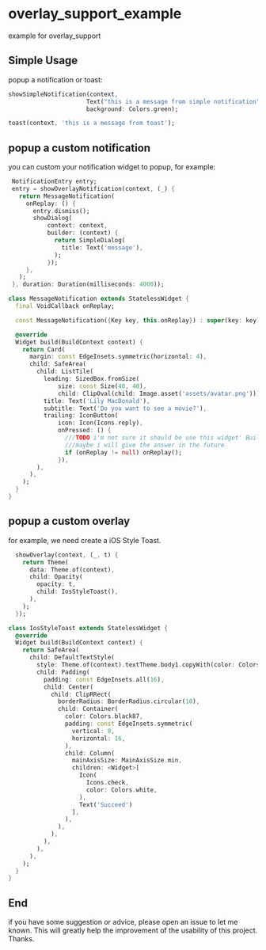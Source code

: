 # overlay_support_example

example for overlay_support

## Simple Usage

popup a notification or toast:

```dart
showSimpleNotification(context,
                      Text("this is a message from simple notification"),
                      background: Colors.green);

toast(context, 'this is a message from toast');

```

## popup a custom notification

you can custom your notification widget to popup, for example:

```dart
 NotificationEntry entry;
 entry = showOverlayNotification(context, (_) {
   return MessageNotification(
     onReplay: () {
       entry.dismiss();
       showDialog(
           context: context,
           builder: (context) {
             return SimpleDialog(
               title: Text('message'),
             );
           });
     },
   );
 }, duration: Duration(milliseconds: 4000));
 ```
 
```dart MessageNotification Class
class MessageNotification extends StatelessWidget {
  final VoidCallback onReplay;

  const MessageNotification({Key key, this.onReplay}) : super(key: key);

  @override
  Widget build(BuildContext context) {
    return Card(
      margin: const EdgeInsets.symmetric(horizontal: 4),
      child: SafeArea(
        child: ListTile(
          leading: SizedBox.fromSize(
              size: const Size(40, 40),
              child: ClipOval(child: Image.asset('assets/avatar.png'))),
          title: Text('Lily MacDonald'),
          subtitle: Text('Do you want to see a movie?'),
          trailing: IconButton(
              icon: Icon(Icons.reply),
              onPressed: () {
                ///TODO i'm not sure it should be use this widget' BuildContext to create a Dialog
                ///maybe i will give the answer in the future
                if (onReplay != null) onReplay();
              }),
        ),
      ),
    );
  }
}
```

## popup a custom overlay

for example, we need create a iOS Style Toast.

```dart
  showOverlay(context, (_, t) {
    return Theme(
      data: Theme.of(context),
      child: Opacity(
        opacity: t,
        child: IosStyleToast(),
      ),
    );
  });
```

```dart IosStyleToast
class IosStyleToast extends StatelessWidget {
  @override
  Widget build(BuildContext context) {
    return SafeArea(
      child: DefaultTextStyle(
        style: Theme.of(context).textTheme.body1.copyWith(color: Colors.white),
        child: Padding(
          padding: const EdgeInsets.all(16),
          child: Center(
            child: ClipRRect(
              borderRadius: BorderRadius.circular(10),
              child: Container(
                color: Colors.black87,
                padding: const EdgeInsets.symmetric(
                  vertical: 8,
                  horizontal: 16,
                ),
                child: Column(
                  mainAxisSize: MainAxisSize.min,
                  children: <Widget>[
                    Icon(
                      Icons.check,
                      color: Colors.white,
                    ),
                    Text('Succeed')
                  ],
                ),
              ),
            ),
          ),
        ),
      ),
    );
  }
}

```

## End

if you have some suggestion or advice, please open an issue to let me known. 
This will greatly help the improvement of the usability of this project.
Thanks.
